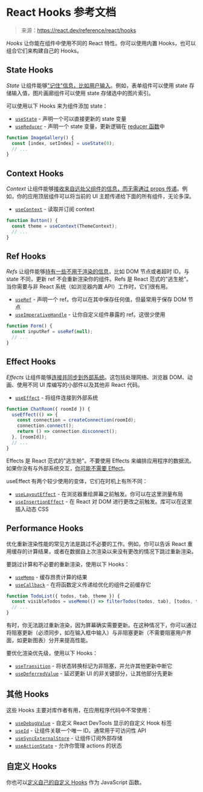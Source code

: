 # React Hooks 参考文档

> 来源：https://react.dev/reference/react/hooks

*Hooks* 让你能在组件中使用不同的 React 特性。你可以使用内置 Hooks，也可以组合它们来构建自己的 Hooks。

## State Hooks

*State* 让组件能够["记住"信息，比如用户输入](https://react.dev/learn/state-a-components-memory)。例如，表单组件可以使用 state 存储输入值，图片画廊组件可以使用 state 存储选中的图片索引。

可以使用以下 Hooks 来为组件添加 state：

- [`useState`](https://react.dev/reference/react/useState) - 声明一个可以直接更新的 state 变量
- [`useReducer`](https://react.dev/reference/react/useReducer) - 声明一个 state 变量，更新逻辑在 [reducer 函数](https://react.dev/learn/extracting-state-logic-into-a-reducer)中

```js
function ImageGallery() {
  const [index, setIndex] = useState(0);
  // ...
}
```

## Context Hooks

*Context* 让组件能够[接收来自远处父组件的信息，而无需通过 props 传递](https://react.dev/learn/passing-props-to-a-component)。例如，你的应用顶层组件可以将当前的 UI 主题传递给下面的所有组件，无论多深。

- [`useContext`](https://react.dev/reference/react/useContext) - 读取并订阅 context

```js
function Button() {
  const theme = useContext(ThemeContext);
  // ...
}
```

## Ref Hooks

*Refs* 让组件能够[持有一些不用于渲染的信息](https://react.dev/learn/referencing-values-with-refs)，比如 DOM 节点或者超时 ID。与 state 不同，更新 ref 不会重新渲染你的组件。Refs 是 React 范式的"逃生舱"。当你需要与非 React 系统（如浏览器内置 API）工作时，它们很有用。

- [`useRef`](https://react.dev/reference/react/useRef) - 声明一个 ref。你可以在其中保存任何值，但最常用于保存 DOM 节点
- [`useImperativeHandle`](https://react.dev/reference/react/useImperativeHandle) - 让你自定义组件暴露的 ref。这很少使用

```js
function Form() {
  const inputRef = useRef(null);
  // ...
}
```

## Effect Hooks

*Effects* 让组件能够[连接并同步到外部系统](https://react.dev/learn/synchronizing-with-effects)。这包括处理网络、浏览器 DOM、动画、使用不同 UI 库编写的小部件以及其他非 React 代码。

- [`useEffect`](https://react.dev/reference/react/useEffect) - 将组件连接到外部系统

```js
function ChatRoom({ roomId }) {
  useEffect(() => {
    const connection = createConnection(roomId);
    connection.connect();
    return () => connection.disconnect();
  }, [roomId]);
  // ...
}
```

Effects 是 React 范式的"逃生舱"。不要使用 Effects 来编排应用程序的数据流。如果你没有与外部系统交互，[你可能不需要 Effect](https://react.dev/learn/you-might-not-need-an-effect)。

useEffect 有两个较少使用的变体，它们在时机上有所不同：

- [`useLayoutEffect`](https://react.dev/reference/react/useLayoutEffect) - 在浏览器重绘屏幕之前触发。你可以在这里测量布局
- [`useInsertionEffect`](https://react.dev/reference/react/useInsertionEffect) - 在 React 对 DOM 进行更改之前触发。库可以在这里插入动态 CSS

## Performance Hooks

优化重新渲染性能的常见方法是跳过不必要的工作。例如，你可以告诉 React 重用缓存的计算结果，或者在数据自上次渲染以来没有更改的情况下跳过重新渲染。

要跳过计算和不必要的重新渲染，使用以下 Hooks：

- [`useMemo`](https://react.dev/reference/react/useMemo) - 缓存昂贵计算的结果
- [`useCallback`](https://react.dev/reference/react/useCallback) - 在将函数定义传递给优化的组件之前缓存它

```js
function TodoList({ todos, tab, theme }) {
  const visibleTodos = useMemo(() => filterTodos(todos, tab), [todos, tab]);
  // ...
}
```

有时，你无法跳过重新渲染，因为屏幕确实需要更新。在这种情况下，你可以通过将阻塞更新（必须同步，如在输入框中输入）与非阻塞更新（不需要阻塞用户界面，如更新图表）分开来提高性能。

要优化渲染优先级，使用以下 Hooks：

- [`useTransition`](https://react.dev/reference/react/useTransition) - 将状态转换标记为非阻塞，并允许其他更新中断它
- [`useDeferredValue`](https://react.dev/reference/react/useDeferredValue) - 延迟更新 UI 的非关键部分，让其他部分先更新

## 其他 Hooks

这些 Hooks 主要对库作者有用，在应用程序代码中不常使用：

- [`useDebugValue`](https://react.dev/reference/react/useDebugValue) - 自定义 React DevTools 显示的自定义 Hook 标签
- [`useId`](https://react.dev/reference/react/useId) - 让组件关联一个唯一 ID。通常用于可访问性 API
- [`useSyncExternalStore`](https://react.dev/reference/react/useSyncExternalStore) - 让组件订阅外部存储
- [`useActionState`](https://react.dev/reference/react/useActionState) - 允许你管理 actions 的状态

## 自定义 Hooks

你也可以[定义自己的自定义 Hooks](https://react.dev/learn/reusing-logic-with-custom-hooks#extracting-your-own-custom-hook-from-a-component) 作为 JavaScript 函数。
